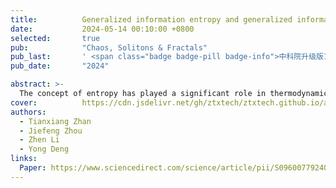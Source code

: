 ```yaml
---
title:          Generalized information entropy and generalized information dimension
date:           2024-05-14 00:10:00 +0800
selected:       true
pub:            "Chaos, Solitons & Fractals"
pub_last:       ' <span class="badge badge-pill badge-info">中科院升级版1区</span>'
pub_date:       "2024"

abstract: >-
  The concept of entropy has played a significant role in thermodynamics and information theory, and is also a current research hotspot. Information entropy, as a measure of information, has many different forms, such as Shannon entropy and Deng entropy, but there is no unified interpretation of information from a measurement perspective. To address this issue, this article proposes Generalized Information Entropy (GIE) that unifies entropies based on mass function. Meanwhile, GIE establishes the relationship between entropy, fractal dimension, and number of events. Therefore, Generalized Information Dimension (GID) has been proposed, which extends the definition of information dimension from probability to mass fusion. GIE plays a role in approximation calculation and coding systems. In the application of coding, information from the perspective of GIE exhibits a certain degree of particle nature that the same event can have different representational states, similar to the number of microscopic states in Boltzmann entropy.
cover:          https://cdn.jsdelivr.net/gh/ztxtech/ztxtech.github.io/assets/images/covers/2024-csf.png
authors:
  - Tianxiang Zhan
  - Jiefeng Zhou
  - Zhen Li
  - Yong Deng
links:
  Paper: https://www.sciencedirect.com/science/article/pii/S0960077924005289
---
```

